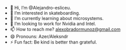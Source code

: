 - 👋 Hi, I’m @Alejandro-esliceu.
- 👀 I’m interested in skateboarding.
- 🌱 I’m currently learning about microsystems.
- 💞️ I’m looking to work for Nvidia and Intel.
- 📫 How to reach me? alexobradormunoz@gmail.com
- 😄 Pronouns: Azer/Aleksndr
- ⚡ Fun fact: Be kind is better than grateful.

<!---
Alejandro-esliceu/Alejandro-esliceu is a ✨ special ✨ repository because its `README.md` (this file) appears on your GitHub profile.
You can click the Preview link to take a look at your changes.
--->
